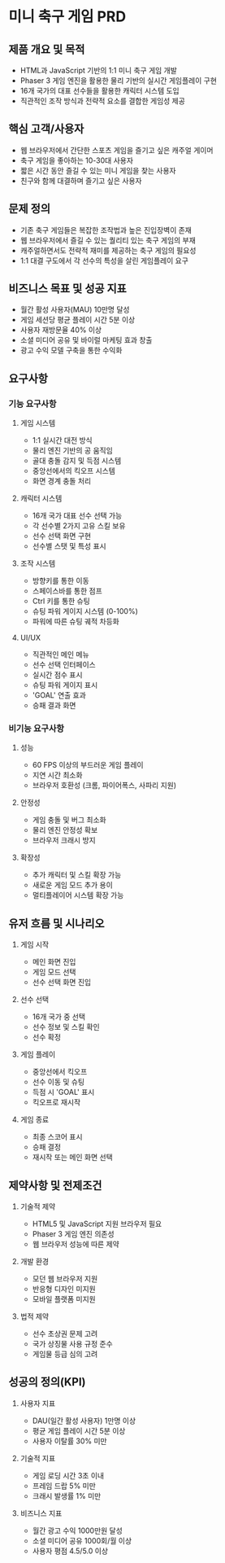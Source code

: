 # 미니 축구 게임 PRD

## 제품 개요 및 목적
- HTML과 JavaScript 기반의 1:1 미니 축구 게임 개발
- Phaser 3 게임 엔진을 활용한 물리 기반의 실시간 게임플레이 구현
- 16개 국가의 대표 선수들을 활용한 캐릭터 시스템 도입
- 직관적인 조작 방식과 전략적 요소를 결합한 게임성 제공

## 핵심 고객/사용자
- 웹 브라우저에서 간단한 스포츠 게임을 즐기고 싶은 캐주얼 게이머
- 축구 게임을 좋아하는 10-30대 사용자
- 짧은 시간 동안 즐길 수 있는 미니 게임을 찾는 사용자
- 친구와 함께 대결하며 즐기고 싶은 사용자

## 문제 정의
- 기존 축구 게임들은 복잡한 조작법과 높은 진입장벽이 존재
- 웹 브라우저에서 즐길 수 있는 퀄리티 있는 축구 게임의 부재
- 캐주얼하면서도 전략적 재미를 제공하는 축구 게임의 필요성
- 1:1 대결 구도에서 각 선수의 특성을 살린 게임플레이 요구

## 비즈니스 목표 및 성공 지표
- 월간 활성 사용자(MAU) 10만명 달성
- 게임 세션당 평균 플레이 시간 5분 이상
- 사용자 재방문율 40% 이상
- 소셜 미디어 공유 및 바이럴 마케팅 효과 창출
- 광고 수익 모델 구축을 통한 수익화

## 요구사항

### 기능 요구사항
1. 게임 시스템
   - 1:1 실시간 대전 방식
   - 물리 엔진 기반의 공 움직임
   - 골대 충돌 감지 및 득점 시스템
   - 중앙선에서의 킥오프 시스템
   - 화면 경계 충돌 처리

2. 캐릭터 시스템
   - 16개 국가 대표 선수 선택 가능
   - 각 선수별 2가지 고유 스킬 보유
   - 선수 선택 화면 구현
   - 선수별 스탯 및 특성 표시

3. 조작 시스템
   - 방향키를 통한 이동
   - 스페이스바를 통한 점프
   - Ctrl 키를 통한 슈팅
   - 슈팅 파워 게이지 시스템 (0-100%)
   - 파워에 따른 슈팅 궤적 차등화

4. UI/UX
   - 직관적인 메인 메뉴
   - 선수 선택 인터페이스
   - 실시간 점수 표시
   - 슈팅 파워 게이지 표시
   - 'GOAL' 연출 효과
   - 승패 결과 화면

### 비기능 요구사항
1. 성능
   - 60 FPS 이상의 부드러운 게임 플레이
   - 지연 시간 최소화
   - 브라우저 호환성 (크롬, 파이어폭스, 사파리 지원)

2. 안정성
   - 게임 충돌 및 버그 최소화
   - 물리 엔진 안정성 확보
   - 브라우저 크래시 방지

3. 확장성
   - 추가 캐릭터 및 스킬 확장 가능
   - 새로운 게임 모드 추가 용이
   - 멀티플레이어 시스템 확장 가능

## 유저 흐름 및 시나리오
1. 게임 시작
   - 메인 화면 진입
   - 게임 모드 선택
   - 선수 선택 화면 진입

2. 선수 선택
   - 16개 국가 중 선택
   - 선수 정보 및 스킬 확인
   - 선수 확정

3. 게임 플레이
   - 중앙선에서 킥오프
   - 선수 이동 및 슈팅
   - 득점 시 'GOAL' 표시
   - 킥오프로 재시작

4. 게임 종료
   - 최종 스코어 표시
   - 승패 결정
   - 재시작 또는 메인 화면 선택

## 제약사항 및 전제조건
1. 기술적 제약
   - HTML5 및 JavaScript 지원 브라우저 필요
   - Phaser 3 게임 엔진 의존성
   - 웹 브라우저 성능에 따른 제약

2. 개발 환경
   - 모던 웹 브라우저 지원
   - 반응형 디자인 미지원
   - 모바일 플랫폼 미지원

3. 법적 제약
   - 선수 초상권 문제 고려
   - 국가 상징물 사용 규정 준수
   - 게임물 등급 심의 고려

## 성공의 정의(KPI)
1. 사용자 지표
   - DAU(일간 활성 사용자) 1만명 이상
   - 평균 게임 플레이 시간 5분 이상
   - 사용자 이탈률 30% 미만

2. 기술적 지표
   - 게임 로딩 시간 3초 이내
   - 프레임 드랍 5% 미만
   - 크래시 발생률 1% 미만

3. 비즈니스 지표
   - 월간 광고 수익 1000만원 달성
   - 소셜 미디어 공유 1000회/월 이상
   - 사용자 평점 4.5/5.0 이상 